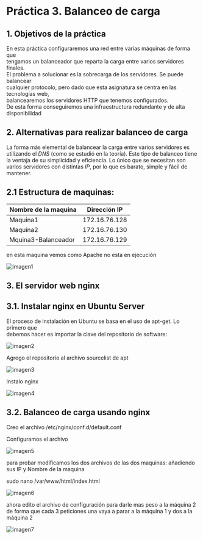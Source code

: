 
# Práctica 3. Balanceo de carga

## 1. Objetivos de la práctica

En esta práctica configuraremos una red entre varias máquinas de forma que  
tengamos un balanceador que reparta la carga entre varios servidores finales.  
El problema a solucionar es la sobrecarga de los servidores. Se puede balancear  
cualquier protocolo, pero dado que esta asignatura se centra en las tecnologías web,  
balancearemos los servidores HTTP que tenemos configurados.  
De esta forma conseguiremos una infraestructura redundante y de alta disponibilidad  

## 2. Alternativas para realizar balanceo de carga

La forma más elemental de balancear la carga entre varios servidores es utilizando el
*DNS* (como se estudió en la teoría). Este tipo de balanceo tiene la ventaja de su
simplicidad y eficiencia. Lo único que se necesitan son varios servidores con distintas
*IP*, por lo que es barato, simple y fácil de mantener.

## 2.1 Estructura de  maquinas:
Nombre de la maquina | Dirección IP
-----------| -------------
Maquina1 |172.16.76.128
Maquina2 |172.16.76.130
Mquina3-Balanceador |172.16.76.129

en esta maquina vemos como Apache no esta en ejecución

![imagen1](https://github.com/moulayrchid/swap1516/blob/master/practica3/nueva)

## 3. El servidor web nginx

## 3.1. Instalar nginx en Ubuntu Server 

El proceso de instalación en Ubuntu se basa en el uso de apt-get. Lo primero que  
debemos hacer es importar la clave del repositorio de software:  

![imagen2](https://github.com/moulayrchid/swap1516/blob/master/practica3/imagen2.png)

Agrego el repositorio al archivo sourcelist de apt

![imagen3](https://github.com/moulayrchid/swap1516/blob/master/practica3/imagen3.png)

Instalo nginx

![imagen4](https://github.com/moulayrchid/swap1516/blob/master/practica3/imagen4.png)

## 3.2. Balanceo de carga usando nginx

Creo el archivo /etc/nginx/conf.d/default.conf 

Configuramos el archivo

![imagen5](https://github.com/moulayrchid/swap1516/blob/master/practica3/imagen5.png)

para probar modificamos los dos archivos de las dos maquinas: añadiendo sus IP y Nombre de la maquina

sudo nano /var/www/html/index.html

![imagen6](https://github.com/moulayrchid/swap1516/blob/master/practica3/imagen6.png)

ahora edito el archivo de configuración para darle mas peso a la máquina 2 de forma que cada 3 peticiones una vaya a parar a la máquina 1 y dos a la máquina 2

![imagen7](https://github.com/moulayrchid/swap1516/blob/master/practica3/imagen6.png)


























